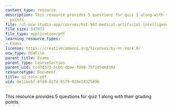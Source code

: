 ```yaml
---
content_type: resource
description: This resource provides 5 questions for quiz 1 along with their grading
  points.
file: /ol-ocw-studio-app/courses/hst-947-medical-artificial-intelligence-spring-2005/6e11bcbf0fd9d27d0179028e14325896_q1_soln.pdf
file_size: 547073
file_type: application/pdf
learning_resource_types:
- Exams
license: https://creativecommons.org/licenses/by-nc-sa/4.0/
ocw_type: OCWFile
parent_title: Exams
parent_type: CourseSection
parent_uid: ccd7d373-5cbb-dbae-3998-75f1054ed392
resourcetype: Document
title: q1_soln.pdf
uid: 6e11bcbf-0fd9-d27d-0179-028e14325896
---
```

This resource provides 5 questions for quiz 1 along with their grading points.